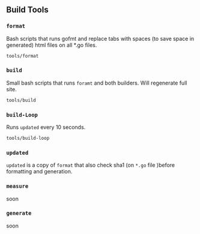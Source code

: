 ## Build Tools

### `format`
Bash scripts that runs gofmt and replace tabs with spaces (to save space in generated) html files on all *.go files.

```bash
tools/format
```

### `build`
Small bash scripts that runs `foramt` and both builders. Will regenerate full site.

```bash
tools/build
```

### `build-Loop`
Runs `updated` every 10 seconds.

```bash
tools/build-loop
```

### `updated`
`updated` is a copy of `format` that also check sha1 (on `*.go` file )before formatting and generation.

### `measure`
soon

### `generate`
soon

